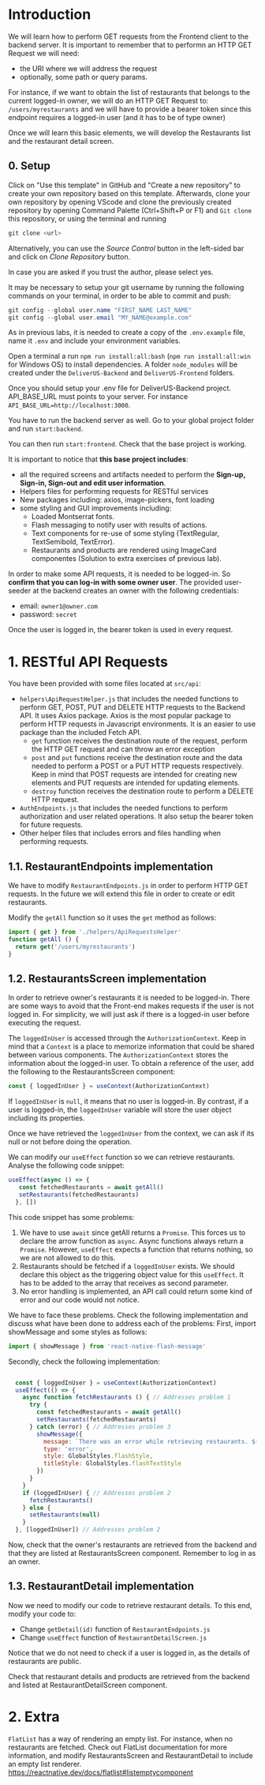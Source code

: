 # Introduction

We will learn how to perform GET requests from the Frontend client to the backend server. It is important to remember that to performn an HTTP GET Request we will need:

- the URI where we will address the request
- optionally, some path or query params.

For instance, if we want to obtain the list of restaurants that belongs to the current logged-in owner, we will do an HTTP GET Request to: `/users/myrestaurants` and we will have to provide a bearer token since this endpoint requires a logged-in user (and it has to be of type owner)

Once we will learn this basic elements, we will develop the Restaurants list and the restaurant detail screen.

## 0. Setup

Click on "Use this template" in GitHub and "Create a new repository" to create your own repository based on this template. Afterwards, clone your own repository by opening VScode and clone the previously created repository by opening Command Palette (Ctrl+Shift+P or F1) and `Git clone` this repository, or using the terminal and running

```PowerShell
git clone <url>
```

Alternatively, you can use the _Source Control_ button in the left-sided bar and click on _Clone Repository_ button.

In case you are asked if you trust the author, please select yes.

It may be necessary to setup your git username by running the following commands on your terminal, in order to be able to commit and push:

```PowerShell
git config --global user.name "FIRST_NAME LAST_NAME"
git config --global user.email "MY_NAME@example.com"
```

As in previous labs, it is needed to create a copy of the `.env.example` file, name it `.env` and include your environment variables.

Open a terminal a run `npm run install:all:bash` (`npm run install:all:win` for Windows OS) to install dependencies. A folder `node_modules` will be created under the `DeliverUS-Backend` and `DeliverUS-Frontend` folders.

Once you should setup your .env file for DeliverUS-Backend project. API_BASE_URL must points to your server. For instance `API_BASE_URL=http://localhost:3000`.

You have to run the backend server as well. Go to your global project folder and run `start:backend`.

You can then run `start:frontend`. Check that the base project is working.

It is important to notice that **this base project includes**:

- all the required screens and artifacts needed to perform the **Sign-up, Sign-in, Sign-out and edit user information**.
- Helpers files for performing requests for RESTful services
- New packages including: axios, image-pickers, font loading
- some styling and GUI improvements including:
  - Loaded Montserrat fonts.
  - Flash messaging to notify user with results of actions.
  - Text components for re-use of some styling (TextRegular, TextSemibold, TextError).
  - Restaurants and products are rendered using ImageCard componentes (Solution to extra exercises of previous lab).

In order to make some API requests, it is needed to be logged-in. So **confirm that you can log-in with some owner user**. The provided user-seeder at the backend creates an owner with the following credentials:

- email: `owner1@owner.com`
- password: `secret`

Once the user is logged in, the bearer token is used in every request.

# 1. RESTful API Requests

You have been provided with some files located at `src/api`:

- `helpers\ApiRequestHelper.js` that includes the needed functions to perform GET, POST, PUT and DELETE HTTP requests to the Backend API. It uses Axios package. Axios is the most popular package to perform HTTP requests in Javascript environments. It is an easier to use package than the included Fetch API.
  - `get` function receives the destination route of the request, perform the HTTP GET request and can throw an error exception
  - `post` and `put` functions receive the destination route and the data needed to perform a POST or a PUT HTTP requests respectively. Keep in mind that POST requests are intended for creating new elements and PUT requests are intended for updating elements.
  - `destroy` function receives the destination route to perform a DELETE HTTP request.
- `AuthEndpoints.js` that includes the needed functions to perform authorization and user related operations. It also setup the bearer token for future requests.
- Other helper files that includes errors and files handling when performing requests.

## 1.1. RestaurantEndpoints implementation

We have to modify `RestaurantEndpoints.js` in order to perform HTTP GET requests. In the future we will extend this file in order to create or edit restaurants.

Modify the `getAll` function so it uses the `get` method as follows:

```Javascript
import { get } from './helpers/ApiRequestsHelper'
function getAll () {
  return get('/users/myrestaurants')
}
```

## 1.2. RestaurantsScreen implementation

In order to retrieve owner's restaurants it is needed to be logged-in. There are some ways to avoid that the Front-end makes requests if the user is not logged in. For simplicity, we will just ask if there is a logged-in user before executing the request.

The `loggedInUser` is accessed through the `AuthorizationContext`. Keep in mind that a `Context` is a place to memorize information that could be shared between various components. The `AuthorizationContext` stores the information about the logged-in user. To obtain a reference of the user, add the following to the RestaurantsScreen component:

```JavaScript
const { loggedInUser } = useContext(AuthorizationContext)
```

If `loggedInUser` is `null`, it means that no user is logged-in. By contrast, if a user is logged-in, the `loggedInUser` variable will store the user object including its properties.

Once we have retrieved the `loggedInUser` from the context, we can ask if its null or not before doing the operation.

We can modify our `useEffect` function so we can retrieve restaurants. Analyse the following code snippet:

```Javascript
useEffect(async () => {
   const fetchedRestaurants = await getAll()
   setRestaurants(fetchedRestaurants)
  }, [])
```

This code snippet has some problems:

1. We have to use `await` since getAll returns a `Promise`. This forces us to declare the arrow function as `async`. Async functions always return a `Promise`. However, `useEffect` expects a function that returns nothing, so we are not allowed to do this.
2. Restaurants should be fetched if a `loggedInUser` exists. We should declare this object as the triggering object value for this `useEffect`. It has to be added to the array that receives as second parameter.
3. No error handling is implemented, an API call could return some kind of error and our code would not notice.

We have to face these problems. Check the following implementation and discuss what have been done to address each of the problems:
First, import showMessage and some styles as follows:

```Javascript
import { showMessage } from 'react-native-flash-message'
```

Secondly, check the following implementation:

```Javascript

  const { loggedInUser } = useContext(AuthorizationContext)
  useEffect(() => {
    async function fetchRestaurants () { // Addresses problem 1
      try {
        const fetchedRestaurants = await getAll()
        setRestaurants(fetchedRestaurants)
      } catch (error) { // Addresses problem 3
        showMessage({
          message: `There was an error while retrieving restaurants. ${error} `,
          type: 'error',
          style: GlobalStyles.flashStyle,
          titleStyle: GlobalStyles.flashTextStyle
        })
      }
    }
    if (loggedInUser) { // Addresses problem 2
      fetchRestaurants()
    } else {
      setRestaurants(null)
    }
  }, [loggedInUser]) // Addresses problem 2
```

Now, check that the owner's restaurants are retrieved from the backend and that they are listed at RestaurantsScreen component. Remember to log in as an owner.

## 1.3. RestaurantDetail implementation

Now we need to modify our code to retrieve restaurant details. To this end, modify your code to:

- Change `getDetail(id)` function of `RestaurantEndpoints.js`
- Change `useEffect` function of `RestaurantDetailScreen.js`

Notice that we do not need to check if a user is logged in, as the details of restaurants are public.

Check that restaurant details and products are retrieved from the backend and listed at RestaurantDetailScreen component.

# 2. Extra

`FlatList` has a way of rendering an empty list. For instance, when no restaurants are fetched. Check out FlatList documentation for more information, and modify RestaurantsScreen and RestaurantDetail to include an empty list renderer. https://reactnative.dev/docs/flatlist#listemptycomponent

